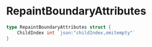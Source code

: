 # RepaintBoundaryAttributes

```go
type RepaintBoundaryAttributes struct {
	ChildIndex int `json:"childIndex,omitempty"`
}
```